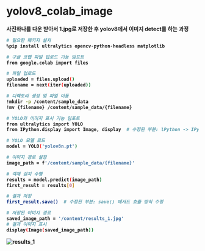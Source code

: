 # yolov8_colab_image
<b> 사진하나를 다운 받아서 1.jpg로 저장한 후 yolov8에서 이미지 detect를 하는 과정


``` bash
# 필요한 패키지 설치
%pip install ultralytics opencv-python-headless matplotlib

# 구글 코랩 파일 업로드 기능 임포트
from google.colab import files

# 파일 업로드
uploaded = files.upload()
filename = next(iter(uploaded))

# 디렉토리 생성 및 파일 이동
!mkdir -p /content/sample_data
!mv {filename} /content/sample_data/{filename}

# YOLO와 이미지 표시 기능 임포트
from ultralytics import YOLO
from IPython.display import Image, display  # 수정된 부분: lPython -> IPython, lmage -> Image

# YOLO 모델 로드
model = YOLO('yolov8n.pt')

# 이미지 경로 설정
image_path = f'/content/sample_data/{filename}'

# 객체 감지 수행
results = model.predict(image_path)
first_result = results[0]

# 결과 저장
first_result.save()  # 수정된 부분: save() 메서드 호출 방식 수정

# 저장된 이미지 경로
saved_image_path = '/content/results_1.jpg'
# 결과 이미지 표시
display(Image(saved_image_path))
```
![results_1](https://github.com/user-attachments/assets/d59236eb-df49-4f83-bb19-b9b2d8f307f5)
